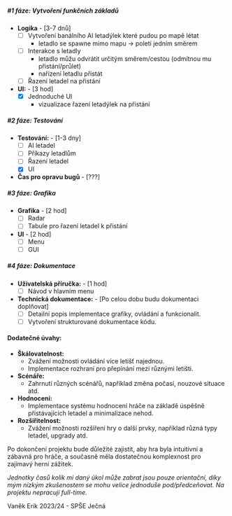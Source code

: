 ##### #1 fáze: Vytvoření funkčních základů
- **Logika** -  [3-7 dnů]
	- [ ] Vytvoření banálního AI letadýlek které pudou po mapě létat
		- letadlo se spawne mimo mapu -> poletí jedním směrem
	- [ ] Interakce s letadly
		- letadlo můžu odvrátit určitým směrem/cestou (odmítnou mu přistání/průlet)
		- nařízení letadlu přistát
	- [ ] Řazení letadel na přistání
- **UI:** - [3 hod]
	- [x] Jednoduché UI
		- vizualizace řazení letadýlek na přistání
##### #2 fáze: Testování
- **Testování:** - [1-3 dny]
	- [ ] AI letadel
	- [ ] Příkazy letadlům
	- [ ] Řazení letadel
	- [x] UI
- **Čas pro opravu bugů** - [???]
##### #3 fáze: Grafika
- **Grafika** - [2 hod]
	- [ ] Radar
	- [ ] Tabule pro řazení letadel k přistání
- **UI** - [2 hod]
	- [ ] Menu
	- [ ] GUI
##### #4 fáze: Dokumentace
- **Uživatelská příručka:** - [1 hod]
	- [ ] Návod v hlavním menu
- **Technická dokumentace:** - [Po celou dobu budu dokumentaci doplňovat]
	- [ ] Detailní popis implementace grafiky, ovládání a funkcionalit.
	- [ ] Vytvoření strukturované dokumentace kódu.

#### Dodatečné úvahy:
- **Škálovatelnost:**
	- Zvážení možnosti ovládání více letišť najednou.
	- Implementace rozhraní pro přepínání mezi různými letišti.
- **Scénáře:**
	- Zahrnutí různých scénářů, například změna počasí, nouzové situace atd.
- **Hodnocení:**
	- Implementace systému hodnocení hráče na základě úspěšně přistávajících letadel a minimalizace nehod.
- **Rozšiřitelnost:**
	- Zvážení možnosti rozšíření hry o další prvky, například různá typy letadel, upgrady atd.

Po dokončení projektu bude důležité zajistit, aby hra byla intuitivní a zábavná pro hráče, a současně měla dostatečnou komplexnost pro zajímavý herní zážitek.

*Jednotky časů kolik mi daný úkol může zabrat jsou pouze orientační, díky mým nízkým zkušenostem se mohu velice jednoduše pod/předceňovat. Na projektu nepracuji full-time.*

Vaněk Erik 2023/24 - SPŠE Ječná
